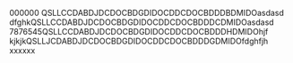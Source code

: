 000000
QSLLCCDABDJDCDOCBDGDIDOCDDCDOCBDDDBDMIDOasdasd
dfghkQSLLCCDABDJDCDOCBDGDIDOCDDCDOCBDDDCDMIDOasdasd
7876545QSLLCCDABDJDCDOCBDGDIDOCDDCDOCBDDDHDMIDOhjf
kjkjkQSLLJCDABDJDCDOCBDGDIDOCDDCDOCBDDDGDMIDOfdghfjh
xxxxxx
